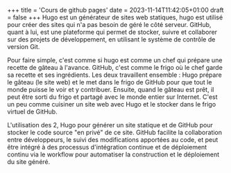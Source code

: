 +++
title = 'Cours de github pages'
date = 2023-11-14T11:42:05+01:00
draft = false
+++
Hugo est un générateur de sites web statiques, hugo est utilisé pour créer des sites qui n'a pas besoin de géré le côté serveur. GitHub, quant à lui, est une plateforme qui permet de stocker, suivre et collaborer sur des projets de développement, en utilisant le système de contrôle de version Git.

Pour faire simple, c'est comme si hugo est comme un chef qui prépare une recette de gâteau à l'avance. GitHub, c'est comme le frigo où le chef garde sa recette et ses ingrédients. Les deux travaillent ensemble : Hugo prépare le gâteau (le site web) et le met dans le frigo de GitHub pour que tout le monde puisse le voir et y contribuer. Ensuite, quand le gâteau est prêt, il peut être sorti du frigo et partagé avec le monde entier sur Internet. C'est un peu comme cuisiner un site web avec Hugo et le stocker dans le frigo virtuel de GitHub.

L'utilisation des 2, Hugo pour générer un site statique et de GitHub pour stocker le code source "en privé" de ce site. GitHub facilite la collaboration entre développeurs, le suivi des modifications apportées au code, et peut être intégré à des processus d'intégration continue et de déploiement continu via le workflow pour automatiser la construction et le déploiement du site généré.

